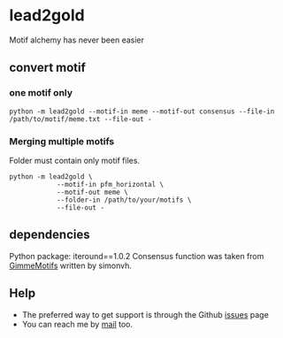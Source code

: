 # lead2gold
Motif alchemy has never been easier

## convert motif

### one motif only
```
python -m lead2gold --motif-in meme --motif-out consensus --file-in /path/to/motif/meme.txt --file-out -
```

### Merging multiple motifs
Folder must contain only motif files.
```
python -m lead2gold \
			--motif-in pfm_horizontal \
			--motif-out meme \
			--folder-in /path/to/your/motifs \
			--file-out -
```

## dependencies
Python package: iteround==1.0.2
Consensus function was taken from [GimmeMotifs](https://github.com/vanheeringen-lab/gimmemotifs) written by simonvh.

## Help
* The preferred way to get support is through the Github
  [issues](https://github.com/plachta11b/lead2gold/issues/) page
* You can reach me by [mail](janholcak@gmail.com) too.
